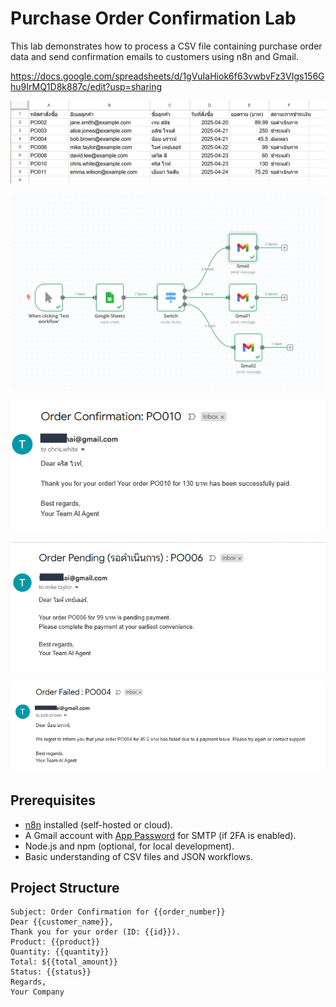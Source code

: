 # Purchase Order Confirmation Lab

This lab demonstrates how to process a CSV file containing purchase order data and send confirmation emails to customers using n8n and Gmail.


https://docs.google.com/spreadsheets/d/1gVuIaHiok6f63vwbvFz3VIgs156Ghu9IrMQ1D8k887c/edit?usp=sharing





![Alt text1](./img/00.png)

![Alt text1](./img/01.png)

![Alt text1](./img/02.png)

![Alt text1](./img/03.png)

![Alt text1](./img/04.png)

## Prerequisites
- [n8n](https://n8n.io/) installed (self-hosted or cloud).
- A Gmail account with [App Password](https://support.google.com/accounts/answer/185833) for SMTP (if 2FA is enabled).
- Node.js and npm (optional, for local development).
- Basic understanding of CSV files and JSON workflows.

## Project Structure



```
Subject: Order Confirmation for {{order_number}}
Dear {{customer_name}},
Thank you for your order (ID: {{id}}).
Product: {{product}}
Quantity: {{quantity}}
Total: ${{total_amount}}
Status: {{status}}
Regards,
Your Company

```